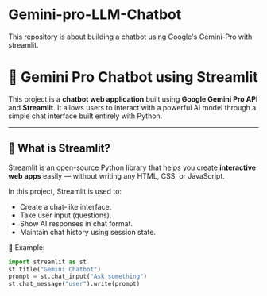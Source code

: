 # Gemini-pro-LLM-Chatbot
This repository is about building a chatbot using Google's Gemini-Pro with streamlit.
# 💬 Gemini Pro Chatbot using Streamlit

This project is a **chatbot web application** built using **Google Gemini Pro API** and **Streamlit**. It allows users to interact with a powerful AI model through a simple chat interface built entirely with Python.

---

## 🌟 What is Streamlit?

[Streamlit](https://streamlit.io/) is an open-source Python library that helps you create **interactive web apps** easily — without writing any HTML, CSS, or JavaScript.

In this project, Streamlit is used to:

- Create a chat-like interface.
- Take user input (questions).
- Show AI responses in chat format.
- Maintain chat history using session state.

📌 Example:
```python
import streamlit as st
st.title("Gemini Chatbot")
prompt = st.chat_input("Ask something")
st.chat_message("user").write(prompt)

